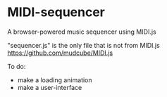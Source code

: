 MIDI-sequencer
==============

A browser-powered music sequencer using MIDI.js

"sequencer.js" is the only file that is not from MIDI.js
https://github.com/mudcube/MIDI.js

To do:
* make a loading animation
* make a user-interface